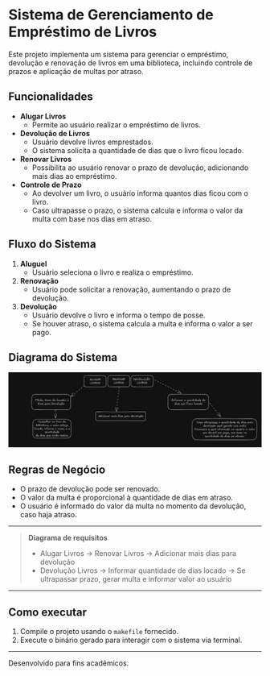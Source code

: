 # Sistema de Gerenciamento de Empréstimo de Livros

Este projeto implementa um sistema para gerenciar o empréstimo, devolução e renovação de livros em uma biblioteca, incluindo controle de prazos e aplicação de multas por atraso.

## Funcionalidades

- **Alugar Livros**
  - Permite ao usuário realizar o empréstimo de livros.
- **Devolução de Livros**
  - Usuário devolve livros emprestados.
  - O sistema solicita a quantidade de dias que o livro ficou locado.
- **Renovar Livros**
  - Possibilita ao usuário renovar o prazo de devolução, adicionando mais dias ao empréstimo.
- **Controle de Prazo**
  - Ao devolver um livro, o usuário informa quantos dias ficou com o livro.
  - Caso ultrapasse o prazo, o sistema calcula e informa o valor da multa com base nos dias em atraso.

## Fluxo do Sistema

1. **Aluguel**
   - Usuário seleciona o livro e realiza o empréstimo.
2. **Renovação**
   - Usuário pode solicitar a renovação, aumentando o prazo de devolução.
3. **Devolução**
   - Usuário devolve o livro e informa o tempo de posse.
   - Se houver atraso, o sistema calcula a multa e informa o valor a ser pago.

## Diagrama do Sistema

![Diagrama do Sistema](image/diagrama.png)

## Regras de Negócio

- O prazo de devolução pode ser renovado.
- O valor da multa é proporcional à quantidade de dias em atraso.
- O usuário é informado do valor da multa no momento da devolução, caso haja atraso.

---

> **Diagrama de requisitos**  
> - Alugar Livros → Renovar Livros → Adicionar mais dias para devolução  
> - Devolução Livros → Informar quantidade de dias locado → Se ultrapassar prazo, gerar multa e informar valor ao usuário

---

## Como executar

1. Compile o projeto usando o `makefile` fornecido.
2. Execute o binário gerado para interagir com o sistema via terminal.

---

Desenvolvido para fins acadêmicos.